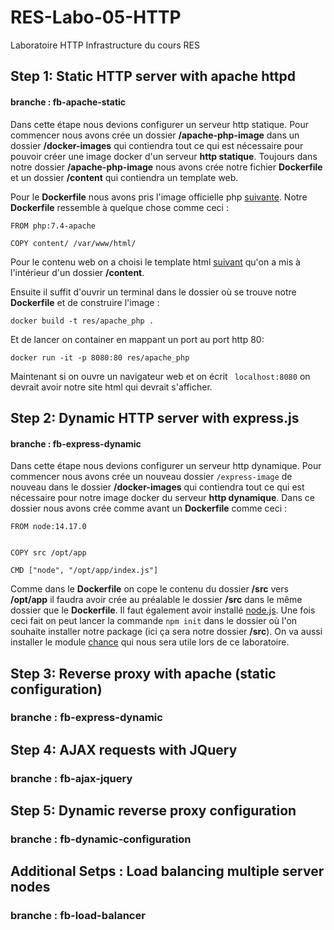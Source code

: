 # RES-Labo-05-HTTP
Laboratoire HTTP Infrastructure du cours RES

## Step 1: Static HTTP server with apache httpd
#### branche : fb-apache-static

Dans cette étape nous devions configurer un serveur http statique.
Pour commencer nous avons crée un dossier **/apache-php-image**  dans un dossier **/docker-images** qui contiendra tout ce qui est nécessaire pour pouvoir créer une image docker d'un serveur **http statique**. 
Toujours dans notre dossier **/apache-php-image** nous avons crée notre fichier **Dockerfile** et un dossier **/content** qui contiendra un template web.

Pour le **Dockerfile** nous avons pris l'image officielle php [suivante](https://hub.docker.com/_/php). Notre **Dockerfile** ressemble à quelque chose comme ceci :

```
FROM php:7.4-apache

COPY content/ /var/www/html/
```

Pour le contenu web on a choisi le template html [suivant](https://startbootstrap.com/theme/agency) qu'on a mis à l'intérieur d'un dossier **/content**.

Ensuite il suffit d'ouvrir un terminal dans le dossier où se trouve notre **Dockerfile** et de construire l'image :
```
docker build -t res/apache_php .
```
Et de lancer on container en mappant un port au port http 80:
```
docker run -it -p 8080:80 res/apache_php
```
Maintenant si on ouvre un navigateur web et on écrit ``` localhost:8080``` on devrait avoir notre site html qui devrait s'afficher.



## Step 2: Dynamic HTTP server with express.js
#### branche : fb-express-dynamic

Dans cette étape nous devions configurer un serveur http dynamique.
Pour commencer nous avons crée un nouveau dossier ```/express-image``` de nouveau dans le dossier **/docker-images** qui contiendra tout ce qui est nécessaire pour notre image docker du serveur **http dynamique**.
Dans ce dossier nous avons crée comme avant un **Dockerfile** comme ceci :

```
FROM node:14.17.0


COPY src /opt/app

CMD ["node", "/opt/app/index.js"]
```

Comme dans le **Dockerfile** on cope le contenu du dossier **/src** vers **/opt/app** il faudra avoir crée au préalable le dossier **/src** dans le même dossier que le **Dockerfile**. Il faut également avoir installé [node.js](https://nodejs.org/en/).
Une fois ceci fait on peut lancer la commande ```npm init``` dans le dossier où l'on souhaite installer notre package (ici ça sera notre dossier **/src**). On va aussi installer le module [chance](https://chancejs.com/usage/node.html) qui nous sera utile lors de ce laboratoire.


## Step 3: Reverse proxy with apache (static configuration)
### branche : fb-express-dynamic



## Step 4: AJAX requests with JQuery
### branche : fb-ajax-jquery



## Step 5: Dynamic reverse proxy configuration
### branche : fb-dynamic-configuration

## Additional Setps : Load balancing multiple server nodes
### branche : fb-load-balancer
